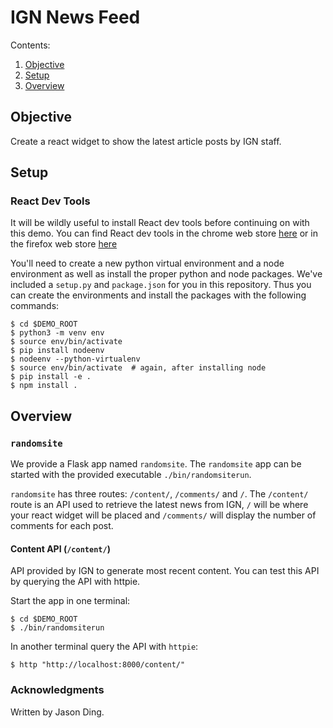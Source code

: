 # IGN News Feed

Contents:
1. [Objective](#objective)
2. [Setup](#setup)
3. [Overview](#overview)

## Objective

Create a react widget to show the latest article posts by IGN staff.

## Setup

### React Dev Tools
It will be wildly useful to install React dev tools before continuing on
with this demo. You can find React dev tools in the chrome web store
[here](https://chrome.google.com/webstore/detail/react-developer-tools/fmkadmapgofadopljbjfkapdkoienihi)
or in the firefox web store
[here](https://addons.mozilla.org/en-US/firefox/addon/react-devtools/)

You'll need to create a new python virtual
environment and a node environment as well as install the proper python and
node packages. We've included a `setup.py` and `package.json` for you in this
repository. Thus you can create the environments and install the packages with
the following commands:
```shellsession
$ cd $DEMO_ROOT
$ python3 -m venv env
$ source env/bin/activate
$ pip install nodeenv
$ nodeenv --python-virtualenv
$ source env/bin/activate  # again, after installing node
$ pip install -e .
$ npm install .
```

## Overview

### `randomsite`
We provide a Flask app named `randomsite`. The `randomsite` app can be started
with the provided executable `./bin/randomsiterun`.

`randomsite` has three routes: `/content/`, `/comments/` and `/`. The `/content/`
route is an API used to retrieve the latest news from IGN, `/` will be where your react
widget will be placed and `/comments/` will display the number of comments for each post.

#### Content API (`/content/`)

API provided by IGN to generate most recent content. You can test this
API by querying the API with httpie.

Start the app in one terminal:
```shellsession
$ cd $DEMO_ROOT
$ ./bin/randomsiterun
```

In another terminal query the API with `httpie`:
```shellsession
$ http "http://localhost:8000/content/"
```

<!-- #### Random Widget (`/`) and React

The random widget will be placed on the main page at route `/`. We've already
coded the route for the main page as well as the template used. See
`randomsite/views/index.py` and `randomsite/templates/index.html` for more
details.

Your job will be to complete the implementation of the random widget started
in `randomsite/js/randomwidget.jsx`. There are comments in the file with hints
regarding which order to implement. These comments also give hints about what
each function should accomplish.

It's also worth studying how `randomsite/templates/index.html`,
`randomsite/js/main.jsx`, `randomsite/js/randomwidget.jsx` interact with one
another. Note that `randomsite/templates/index.html` references
`randomsite/static/js/bundle.js` which is the compiled form of the react
components in `randomsite/js/`.

#### Component Heirarchy

Now we will take this a step further to demonstrate how a page can be comprised of multiple components.  
On our main page, we want to display "random pannel."  A random pannel consists of a displayed random message, which you can get from `/api/v1/message/`, and 2 random widgets.  The random pannel should be a new component, which you'll implement in `randomsite/js/randompannel.jsx`.  You'll
want to modify `randomsite/js/main.jsx` to render the random pannel component, instead of the random widget.
**You shouldn't have to modify your code in `randomsite/js/randomwidget.jsx`** -->

### Acknowledgments
Written by Jason Ding.
